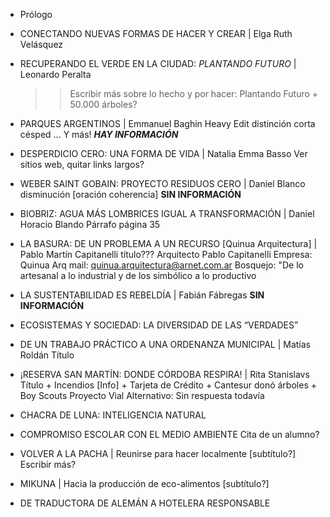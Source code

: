 + Prólogo

+ CONECTANDO NUEVAS FORMAS DE HACER Y CREAR | Elga Ruth Velásquez

+ RECUPERANDO EL VERDE EN LA CIUDAD: *PLANTANDO FUTURO* | Leonardo Peralta
    >> Escribir más sobre lo hecho y por hacer: Plantando Futuro + 50.000 árboles?

+ PARQUES ARGENTINOS | Emmanuel Baghin
Heavy Edit distinción corta césped ... Y más!
_**HAY INFORMACIÓN**_


+ DESPERDICIO CERO: UNA FORMA DE VIDA | Natalia Emma Basso
Ver sitios web, quitar links largos?

+ WEBER SAINT GOBAIN: PROYECTO RESIDUOS CERO | Daniel Blanco
disminución [oración coherencia]
**SIN INFORMACIÓN**

+ BIOBRIZ: AGUA MÁS LOMBRICES IGUAL A TRANSFORMACIÓN | Daniel Horacio Blando
Párrafo página 35




+ LA BASURA: DE UN PROBLEMA A UN RECURSO [Quinua Arquitectura] | Pablo Martín Capitanelli
título???
Arquitecto Pablo Capitanelli
Empresa: Quinua Arq
mail: quinua.arquitectura@arnet.com.ar
Bosquejo: "De lo artesanal a lo industrial y de los simbólico a lo productivo

+ LA SUSTENTABILIDAD ES REBELDÍA | Fabián Fábregas
**SIN INFORMACIÓN**

+ ECOSISTEMAS Y SOCIEDAD: LA DIVERSIDAD DE LAS “VERDADES”


+ DE UN TRABAJO PRÁCTICO A UNA ORDENANZA MUNICIPAL | Matías Roldán
Título

+ ¡RESERVA SAN MARTÍN: DONDE CÓRDOBA RESPIRA! | Rita Stanislavs
Título + Incendios [Info] + Tarjeta de Crédito + Cantesur donó árboles + Boy Scouts
Proyecto Vial Alternativo: Sin respuesta todavía

+ CHACRA DE LUNA: INTELIGENCIA NATURAL

+ COMPROMISO ESCOLAR CON EL MEDIO AMBIENTE
Cita de un alumno?

+ VOLVER A LA PACHA | Reunirse para hacer localmente [subtítulo?]
Escribir más?

+ MIKUNA | Hacia la producción de eco-alimentos [subtítulo?]


+ DE TRADUCTORA DE ALEMÁN A HOTELERA RESPONSABLE
